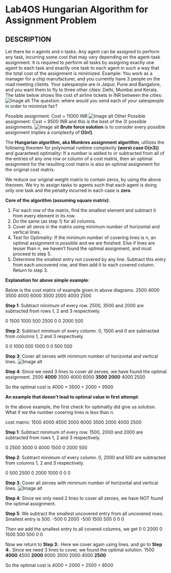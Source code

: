# Lab4OS Hungarian Algorithm for Assignment Problem
## DESCRIPTION
Let there be n agents and n tasks. Any agent can be assigned to perform any task, incurring some cost that may vary depending on the agent-task assignment. It is required to perform all tasks by assigning exactly one agent to each task and exactly one task to each agent in such a way that the total cost of the assignment is minimized.
Example: You work as a manager for a chip manufacturer, and you currently have 3 people on the road meeting clients. Your salespeople are in Jaipur, Pune and Bangalore, and you want them to fly to three other cities: Delhi, Mumbai and Kerala. The table below shows the cost of airline tickets in INR between the cities:
![Image alt](https://github.com/VovaMaybeNextTime/Lab3OS/blob/main/res/1.jpg)
The question: where would you send each of your salespeople in order to minimize fair?

Possible assignment: Cost = 11000 INR
![Image alt](https://github.com/VovaMaybeNextTime/Lab3OS/blob/main/res/1.jpg)
Other Possible assignment: Cost = 9500 INR and this is the best of the 3! possible assignments.
![Image alt](https://github.com/VovaMaybeNextTime/Lab3OS/blob/main/res/1.jpg)
**Brute force solution** is to consider every possible assignment implies a complexity of **Ω(n!)**.

The **Hungarian algorithm, aka Munkres assignment algorithm**, utilizes the following theorem for polynomial runtime complexity **(worst case O(n3))** and guaranteed optimality:
If a number is added to or subtracted from all of the entries of any one row or column of a cost matrix, then an optimal assignment for the resulting cost matrix is also an optimal assignment for the original cost matrix.

We reduce our original weight matrix to contain zeros, by using the above theorem. We try to assign tasks to agents such that each agent is doing only one task and the penalty incurred in each case is **zero**.

**Core of the algorithm (assuming square matrix)**:

1. For each row of the matrix, find the smallest element and subtract it from every element in its row.
2. Do the same (as step 1) for all columns.
3. Cover all zeros in the matrix using minimum number of horizontal and vertical lines.
4. Test for Optimality: If the minimum number of covering lines is n, an optimal assignment is possible and we are finished. Else if lines are lesser than n, we haven’t found the optimal assignment, and must proceed to step 5.
5. Determine the smallest entry not covered by any line. Subtract this entry from each uncovered row, and then add it to each covered column. Return to step 3.

**Explanation for above simple example**:

 
Below is the cost matrix of example given in above diagrams.
 2500  4000  3500
 4000  6000  3500
 2000  4000  2500

**Step 1**: Subtract minimum of every row.
2500, 3500 and 2000 are subtracted from rows 1, 2 and 
3 respectively.

   0   1500  1000
  500  2500   0
   0   2000  500

**Step 2**: Subtract minimum of every column.
0, 1500 and 0 are subtracted from columns 1, 2 and 3 
respectively.

   0    0   1000
  500  1000   0
   0   500  500

**Step 3**: Cover all zeroes with minimum number of 
horizontal and vertical lines.
![Image alt](https://github.com/VovaMaybeNextTime/Lab3OS/blob/main/res/1.jpg)

**Step 4**:  Since we need 3 lines to cover all zeroes,
we have found the optimal assignment. 
 2500  **4000**  3500
 4000  6000  **3500**
 **2000**  4000  2500

So the optimal cost is 4000 + 3500 + 2000 = 9500

**An example that doesn’t lead to optimal value in first attempt**:

In the above example, the first check for optimality did give us solution. What if we the number covering lines is less than n.

 
cost matrix:
 1500  4000  4500
 2000  6000  3500
 2000  4000  2500

**Step 1**: Subtract minimum of every row.
1500, 2000 and 2000 are subtracted from rows 1, 2 and 
3 respectively.

  0    2500  3000
  0    4000  1500
  0    2000   500

**Step 2**: Subtract minimum of every column.
0, 2000 and 500 are subtracted from columns 1, 2 and 3 
respectively.

  0     500  2500
  0    2000  1000 
  0      0      0 

**Step 3**: Cover all zeroes with minimum number of 
horizontal and vertical lines.
![Image alt](https://github.com/VovaMaybeNextTime/Lab3OS/blob/main/res/1.jpg)

**Step 4**:  Since we only need 2 lines to cover all zeroes,
we have NOT found the optimal assignment. 

**Step 5**:  We subtract the smallest uncovered entry 
from all uncovered rows. Smallest entry is 500.
 -500    0   2000
 -500  1500   500
   0     0      0

Then we add the smallest entry to all covered columns, we get
   0     0   2000
   0   1500   500
  500    0      0

Now we return to **Step 3**:. Here we cover again using
lines. and go to **Step 4**:. Since we need 3 lines to 
cover, we found the optimal solution.
 1500  **4000**  4500
 **2000**  6000  3500
 2000  4000  **2500**

So the optimal cost is 4000 + 2000 + 2500 = 8500
